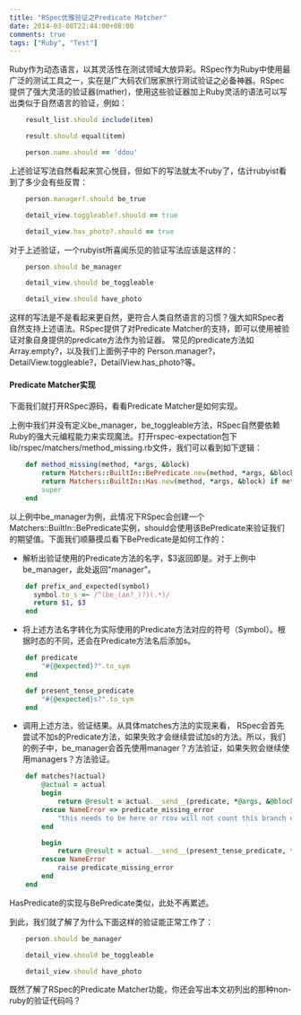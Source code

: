 ```yaml
---
title: "RSpec优雅验证之Predicate Matcher"
date: 2014-03-08T22:44:00+08:00
comments: true
tags: ["Ruby", "Test"]
---
```


Ruby作为动态语言，以其灵活性在测试领域大放异彩。RSpec作为Ruby中使用最广泛的测试工具之一，实在是广大码农们居家旅行测试验证之必备神器。RSpec提供了强大灵活的验证器(mather)，使用这些验证器加上Ruby灵活的语法可以写出类似于自然语言的验证，例如：

~~~ruby
    result_list.should include(item)

    result.should equal(item)

    person.name.should == 'ddou'
~~~

上述验证写法自然看起来赏心悦目，但如下的写法就太不ruby了，估计rubyist看到了多少会有些反胃：
```ruby
    person.manager?.should be_true

    detail_view.toggleable?.should == true

    detail_view.has_photo?.should == true
```

对于上述验证，一个rubyist所喜闻乐见的验证写法应该是这样的：

```ruby
    person.should be_manager

    detail_view.should be_toggleable

    detail_view.should have_photo
```

这样的写法是不是看起来更自然，更符合人类自然语言的习惯？强大如RSpec者自然支持上述语法。RSpec提供了对Predicate Matcher的支持，即可以使用被验证对象自身提供的predicate方法作为验证器。 常见的predicate方法如Array.empty?，以及我们上面例子中的
Person.manager?，DetailView.toggleable?，DetailView.has_photo?等。



#### Predicate Matcher实现

下面我们就打开RSpec源码，看看Predicate Matcher是如何实现。

上例中我们并没有定义be_manager，be_toggleable方法，RSpec自然要依赖Ruby的强大元编程能力来实现魔法。打开rspec-expectation包下lib/rspec/matchers/method_missing.rb文件，我们可以看到如下逻辑：

```ruby
    def method_missing(method, *args, &block)
        return Matchers::BuiltIn::BePredicate.new(method, *args, &block) if method.to_s =~ /^be_/
        return Matchers::BuiltIn::Has.new(method, *args, &block) if method.to_s =~ /^have_/
        super
    end
```

以上例中be_manager为例，此情况下RSpec会创建一个Matchers::BuiltIn::BePredicate实例，should会使用该BePredicate来验证我们的期望值。下面我们顺藤摸瓜看下BePredicate是如何工作的：

- 解析出验证使用的Predicate方法的名字，$3返回即是。对于上例中be_manager，此处返回"manager"。

```ruby
    def prefix_and_expected(symbol)
      symbol.to_s =~ /^(be_(an?_)?)(.*)/
      return $1, $3
    end
```

- 将上述方法名字转化为实际使用的Predicate方法对应的符号（Symbol）。根据时态的不同，还会在Predicate方法名后添加s。

```ruby
    def predicate
        "#{@expected}?".to_sym
    end

    def present_tense_predicate
        "#{@expected}s?".to_sym
    end
```

- 调用上述方法，验证结果。从具体matches方法的实现来看， RSpec会首先尝试不加s的Predicate方法，如果失败才会继续尝试加s的方法。所以，我们的例子中，be_manager会首先使用manager？方法验证，如果失败会继续使用managers？方法验证。

```ruby
    def matches?(actual)
        @actual = actual
        begin
            return @result = actual.__send__(predicate, *@args, &@block)
        rescue NameError => predicate_missing_error
            "this needs to be here or rcov will not count this branch even though it's executed in a code example"
        end

        begin
            return @result = actual.__send__(present_tense_predicate, *@args, &@block)
        rescue NameError
            raise predicate_missing_error
        end
    end
```

HasPredicate的实现与BePredicate类似，此处不再累述。

到此，我们就了解了为什么下面这样的验证能正常工作了：

```ruby
    person.should be_manager

    detail_view.should be_toggleable

    detail_view.should have_photo
```

既然了解了RSpec的Predicate Matcher功能，你还会写出本文初列出的那种non-ruby的验证代码吗？








